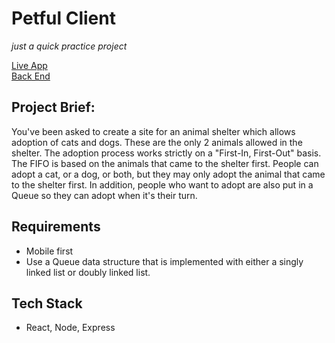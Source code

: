 # Petful Client
_just a quick practice project_ 

[Live App](https://zenmnky-petful-client.vercel.app/adopt)  
[Back End](https://github.com/ZenMnky/petful-server)
## Project Brief: 
You've been asked to create a site for an animal shelter which allows adoption of cats and dogs. These are the only 2 animals allowed in the shelter. The adoption process works strictly on a "First-In, First-Out" basis. The FIFO is based on the animals that came to the shelter first. People can adopt a cat, or a dog, or both, but they may only adopt the animal that came to the shelter first. In addition, people who want to adopt are also put in a Queue so they can adopt when it's their turn.

## Requirements
- Mobile first
- Use a Queue data structure that is implemented with either a singly linked list or doubly linked list.

## Tech Stack
- React, Node, Express
